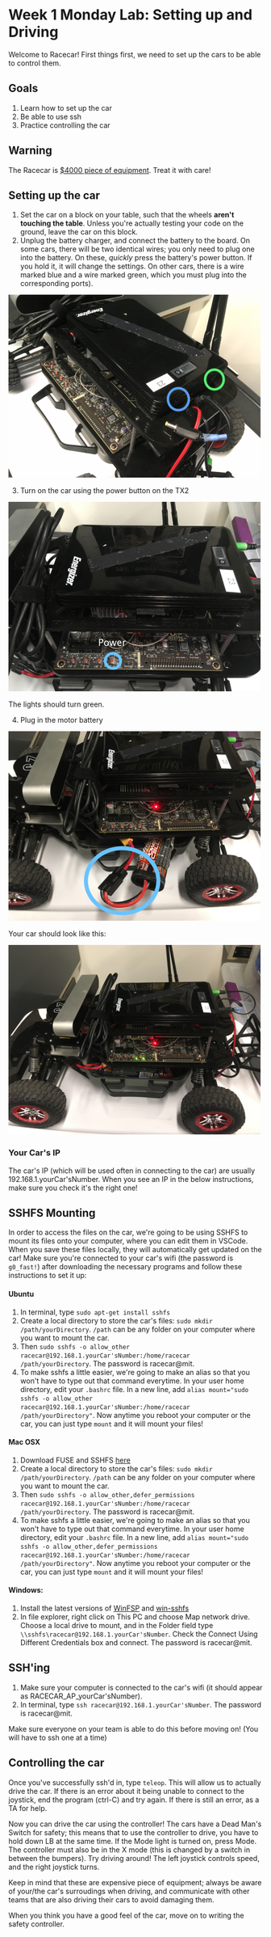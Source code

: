 # Week 1 Monday Lab: Setting up and Driving 

Welcome to Racecar! First things first, we need to set up the cars to be able to control them.

## Goals
1. Learn how to set up the car
2. Be able to use ssh
3. Practice controlling the car

## Warning
The Racecar is [$4000 piece of equipment](https://docs.google.com/spreadsheets/d/1Bz5uyDBtgBp4kAXAUPBQpVoT7LoA9LdtpIbnctvofQY/edit?usp=sharing). Treat it with care!

## Setting up the car
1. Set the car on a block on your table, such that the wheels **aren't touching the table**. Unless you're actually testing your code on the ground, leave the car on this block.
2. Unplug the battery charger, and connect the battery to the board. On some cars, there will be two identical wires; you only need to plug one into the battery. On these, *quickly* press the battery's power button. If you hold it, it will change the settings. On other cars, there is a wire marked blue and a wire marked green, which you must plug into the corresponding ports).

![](../img/CarEPower.jpg)

3. Turn on the car using the power button on the TX2

![](../img/CarPower.jpg)

The lights should turn green.

4. Plug in the motor battery

![](../img/CarTPower.jpg)

Your car should look like this:

![](../img/CarFinal.jpg)

### Your Car's IP
The car's IP (which will be used often in connecting to the car) are usually 192.168.1.yourCar'sNumber. When you see an IP in the below instructions, make sure you check it's the right one!

## SSHFS Mounting
In order to access the files on the car, we're going to be using SSHFS to mount its files onto your computer, where you can edit them in VSCode. When you save these files locally, they will automatically get updated on the car! Make sure you're connected to your car's wifi (the password is `g0_fast!`) after downloading the necessary programs and follow these instructions to set it up:

#### Ubuntu
1. In terminal, type `sudo apt-get install sshfs`
2. Create a local directory to store the car's files: `sudo mkdir /path/yourDirectory`. `/path` can be any folder on your computer where you want to mount the car.
3. Then `sudo sshfs -o allow_other racecar@192.168.1.yourCar'sNumber:/home/racecar /path/yourDirectory`. The password is racecar@mit.
4. To make sshfs a little easier, we're going to make an alias so that you won't have to type out that command everytime. In your user home directory, edit your `.bashrc` file. In a new line, add `alias mount="sudo sshfs -o allow_other racecar@192.168.1.yourCar'sNumber:/home/racecar /path/yourDirectory"`. Now anytime you reboot your computer or the car, you can just type `mount` and it will mount your files!

#### Mac OSX
1. Download FUSE and SSHFS [here](https://osxfuse.github.io/)
2. Create a local directory to store the car's files: `sudo mkdir /path/yourDirectory`. `/path` can be any folder on your computer where you want to mount the car.
3. Then `sudo sshfs -o allow_other,defer_permissions racecar@192.168.1.yourCar'sNumber:/home/racecar /path/yourDirectory`. The password is racecar@mit.
4. To make sshfs a little easier, we're going to make an alias so that you won't have to type out that command everytime. In your user home directory, edit your `.bashrc` file. In a new line, add `alias mount="sudo sshfs -o allow_other,defer_permissions racecar@192.168.1.yourCar'sNumber:/home/racecar /path/yourDirectory"`. Now anytime you reboot your computer or the car, you can just type `mount` and it will mount your files!

#### Windows:
1. Install the latest versions of [WinFSP](https://github.com/billziss-gh/winfsp/releases/tag/v1.4.19049) and [win-sshfs](https://github.com/billziss-gh/sshfs-win/releases/tag/v2.7.17334)
2. In file explorer, right click on This PC and choose Map network drive. Choose a local drive to mount, and in the Folder field type `\\sshfs\racecar@192.168.1.yourCar'sNumber`. Check the Connect Using Different Credentials box and connect. The password is racecar@mit.


## SSH'ing
1. Make sure your computer is connected to the car's wifi (it should appear as RACECAR_AP_yourCar'sNumber).
2. In terminal, type `ssh racecar@192.168.1.yourCar'sNumber`. The password is racecar@mit.

Make sure everyone on your team is able to do this before moving on! (You will have to ssh one at a time)

## Controlling the car
Once you've successfully ssh'd in, type `teleop`. This will allow us to actually drive the car. If there is an error about it being unable to connect to the joystick, end the program (ctrl-C) and try again. If there is still an error, as a TA for help. 

Now you can drive the car using the controller! The cars have a Dead Man's Switch for safety; this means that to use the controller to drive, you have to hold down LB at the same time. If the Mode light is turned on, press Mode. The controller must also be in the X mode (this is changed by a switch in between the bumpers). Try driving around! The left joystick controls speed, and the right joystick turns.

Keep in mind that these are expensive piece of equipment; always be aware of your/the car's surroudings when driving, and communicate with other teams that are also driving their cars to avoid damaging them.

When you think you have a good feel of the car, move on to writing the safety controller.
